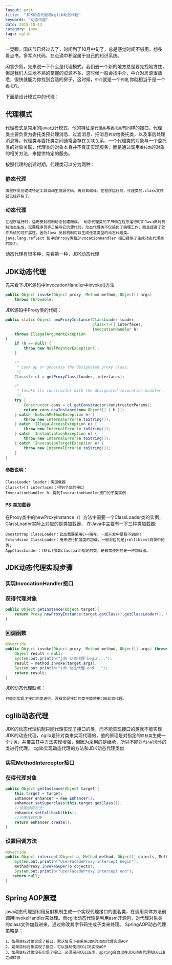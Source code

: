 ```yaml
---
layout: post
title:  "JDK动态代理和cglib动态代理"
keywords: "动态代理"
date: 2015-10-13
category: java
tags: cglib
---
```


一晃眼，国庆节已经过去了，时间到了10月中旬了，总是感觉时间不够用，想多看点书，多写点代码，在点滴中积淀属于自己的知识系统。

闲言少叙，先来说一下什么是代理模式，我们去一个新的地方总是要先找地方住，但是我们人生地不熟的掌握的资源不多，这时候一般会找中介，中介对房源很熟悉，很快就能为你找到合适的房子，这时候，`中介`就是一个`代理`,你就相当于是一个`委托`方。

下面是设计模式中的代理：

## 代理模式
代理模式是常用的java设计模式，他的特征是`代理类`与`委托类`有同样的接口，代理类主要负责为委托类预处理消息、过滤消息、把消息`转发`给委托类，以及事后处理消息等。代理类与委托类之间通常会存在关联关系，一个代理类的对象与一个委托类的对象关联，代理类的对象本身并不真正实现服务，而是通过调用`委托类`的对象的相关方法，来提供特定的服务。 

按照代理的创建时期，代理类可以分为两种：
### 静态代理
	由程序员创建或特定工具自动生成源代码，再对其编译。在程序运行前，代理类的.class文件就已经存在了。 

### 动态代理
	在程序运行时，运用反射机制动态创建而成。 动态代理类的字节码在程序运行时由Java反射机制动态生成，无需程序员手工编写它的源代码。动态代理类不仅简化了编程工作，而且提高了软件系统的可扩展性，因为Java 反射机制可以生成任意类型的动态代理类。java.lang.reflect 包中的Proxy类和InvocationHandler 接口提供了生成动态代理类的能力。 

动态代理有很多种，先看第一种，JDK动态代理
<!-- more -->

## JDK动态代理
先来看下JDK源码中InvocationHandler中invoke()方法

```java
public Object invoke(Object proxy, Method method, Object[] args)
    throws Throwable;
```

JDK源码中Proxy类的代码：

```java
public static Object newProxyInstance(ClassLoader loader,
                                      Class<?>[] interfaces,
                                      InvocationHandler h)
    throws IllegalArgumentException
{
    if (h == null) {
        throw new NullPointerException();
    }

    /*     
     * Look up or generate the designated proxy class.
     */
    Class<?> cl = getProxyClass(loader, interfaces);

    /*
     * Invoke its constructor with the designated invocation handler.
     */
    try {
        Constructor cons = cl.getConstructor(constructorParams);
        return cons.newInstance(new Object[] { h });
    } catch (NoSuchMethodException e) {
        throw new InternalError(e.toString());
    } catch (IllegalAccessException e) {
        throw new InternalError(e.toString());
    } catch (InstantiationException e) {
        throw new InternalError(e.toString());
    } catch (InvocationTargetException e) {
        throw new InternalError(e.toString());
    }
}
```

#### 参数说明：

	ClassLoader loader：类加载器 
	Class<?>[] interfaces：得到全部的接口 
	InvocationHandler h：得到InvocationHandler接口的子类实例 

#### PS:类加载器

在Proxy类中的newProxyInstance（）方法中需要一个ClassLoader类的实例，ClassLoader实际上对应的是类加载器，
在Java中主要有一下三种类加载器:

	Booststrap ClassLoader：此加载器采用C++编写，一般开发中是看不到的； 
	Extendsion ClassLoader：用来进行扩展类的加载，一般对应的是jre\lib\ext目录中的类; 
	AppClassLoader：(默认)加载classpath指定的类，是最常使用的是一种加载器。

##  JDK动态代理实现步骤
### 实现InvocationHandler接口
### 获得代理对象

```java
public Object getInstance(Object target){
    return Proxy.newProxyInstance(target.getClass().getClassLoader(), target.getClass().getInterfaces(), this);
}
```


### 回调函数

```java
@Override
public Object invoke(Object proxy, Method method, Object[] args) throws Throwable {
    Object result = null;
    System.out.println("jdk 动态代理 begin...");
    result = method.invoke(target,args);
    System.out.println("jdk 动态代理 end...");
    return result;
}
```

JDK动态代理缺点：

	只能对实现了接口的类进行，没有实现接口的类不能使用JDK动态代理。

## cglib动态代理

JDK的动态代理机制只能代理实现了接口的类，而不能实现接口的类就不能实现JDK的动态代理，cglib是针对类来实现代理的，他的原理是对指定的`目标类`生成一个`子类`，并覆盖其中方法实现增强，但因为采用的是继承，所以不能对`final修饰`的类进行代理。
cglib实现动态代理的方法和JDK动态代理类似
### 实现MethodInterceptor接口
### 获得代理对象

```java
public Object getInstance(Object target){
    this.target = target;
    Enhancer enhancer = new Enhancer();
    enhancer.setSuperclass(this.target.getClass());
    //设置回调方法
    enhancer.setCallback(this);
    //创建代理对象
    return enhancer.create();
}
```

### 设置回调方法

```java
@Override
public Object intercept(Object o, Method method, Object[] objects, MethodProxy methodProxy) throws Throwable {
    System.out.println("UserFacadeProxy.intercept begin");
    methodProxy.invokeSuper(o,objects);
    System.out.println("UserFacadeProxy.intercept end");
   return null;
}
```

## Spring AOP原理

java动态代理是利用反射机制生成一个实现代理接口的匿名类，在调用具体方法前调用InvokeHandler来处理。而cglib动态代理是利用asm开源包，对代理对象类的class文件加载进来，通过修改其字节码生成子类来处理。
SpringAOP动态代理策略是：

	1、如果目标对象实现了接口，默认情况下会采用JDK的动态代理实现AOP 
	2、如果目标对象实现了接口，可以强制使用CGLIB实现AOP 
	3、如果目标对象没有实现了接口，必须采用CGLIB库，spring会自动在JDK动态代理和CGLIB之间转换




